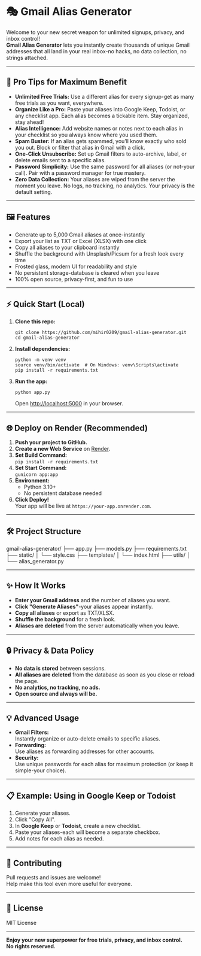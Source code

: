 # 🎭 Gmail Alias Generator

Welcome to your new secret weapon for unlimited signups, privacy, and inbox control!  
**Gmail Alias Generator** lets you instantly create thousands of unique Gmail addresses that all land in your real inbox-no hacks, no data collection, no strings attached.

---

## 🚀 Pro Tips for Maximum Benefit

- **Unlimited Free Trials:** Use a different alias for every signup-get as many free trials as you want, everywhere.
- **Organize Like a Pro:** Paste your aliases into Google Keep, Todoist, or any checklist app. Each alias becomes a tickable item. Stay organized, stay ahead!
- **Alias Intelligence:** Add website names or notes next to each alias in your checklist so you always know where you used them.
- **Spam Buster:** If an alias gets spammed, you’ll know exactly who sold you out. Block or filter that alias in Gmail with a click.
- **One-Click Unsubscribe:** Set up Gmail filters to auto-archive, label, or delete emails sent to a specific alias.
- **Password Simplicity:** Use the same password for all aliases (or not-your call). Pair with a password manager for true mastery.
- **Zero Data Collection:** Your aliases are wiped from the server the moment you leave. No logs, no tracking, no analytics. Your privacy is the default setting.

---

## 🖼️ Features

- Generate up to 5,000 Gmail aliases at once-instantly
- Export your list as TXT or Excel (XLSX) with one click
- Copy all aliases to your clipboard instantly
- Shuffle the background with Unsplash/Picsum for a fresh look every time
- Frosted glass, modern UI for readability and style
- No persistent storage-database is cleared when you leave
- 100% open source, privacy-first, and fun to use

---

## ⚡ Quick Start (Local)

1. **Clone this repo:**
    ```
    git clone https://github.com/mihir0209/gmail-alias-generator.git
    cd gmail-alias-generator
    ```

2. **Install dependencies:**
    ```
    python -m venv venv
    source venv/bin/activate  # On Windows: venv\Scripts\activate
    pip install -r requirements.txt
    ```

3. **Run the app:**
    ```
    python app.py
    ```
    Open [http://localhost:5000](http://localhost:5000) in your browser.

---

## 🌐 Deploy on Render (Recommended)

1. **Push your project to GitHub.**
2. **Create a new Web Service** on [Render](https://render.com/).
3. **Set Build Command:**  
   `pip install -r requirements.txt`
4. **Set Start Command:**  
   `gunicorn app:app`
5. **Environment:**  
   - Python 3.10+  
   - No persistent database needed
6. **Click Deploy!**  
   Your app will be live at `https://your-app.onrender.com`.

---

## 🛠️ Project Structure

gmail-alias-generator/
├── app.py
├── models.py
├── requirements.txt
├── static/
│ └── style.css
├── templates/
│ └── index.html
├── utils/
│ └── alias_generator.py


---

## ✨ How It Works

- **Enter your Gmail address** and the number of aliases you want.
- **Click "Generate Aliases"**-your aliases appear instantly.
- **Copy all aliases** or export as TXT/XLSX.
- **Shuffle the background** for a fresh look.
- **Aliases are deleted** from the server automatically when you leave.

---

## 🔒 Privacy & Data Policy

- **No data is stored** between sessions.
- **All aliases are deleted** from the database as soon as you close or reload the page.
- **No analytics, no tracking, no ads.**
- **Open source and always will be.**

---

## 💡 Advanced Usage

- **Gmail Filters:**  
  Instantly organize or auto-delete emails to specific aliases.
- **Forwarding:**  
  Use aliases as forwarding addresses for other accounts.
- **Security:**  
  Use unique passwords for each alias for maximum protection (or keep it simple-your choice).

---

## 📋 Example: Using in Google Keep or Todoist

1. Generate your aliases.
2. Click "Copy All".
3. In **Google Keep** or **Todoist**, create a new checklist.
4. Paste your aliases-each will become a separate checkbox.
5. Add notes for each alias as needed.

---

## 🤝 Contributing

Pull requests and issues are welcome!  
Help make this tool even more useful for everyone.

---

## 📄 License

MIT License

---

**Enjoy your new superpower for free trials, privacy, and inbox control.  
No rights reserved.**
